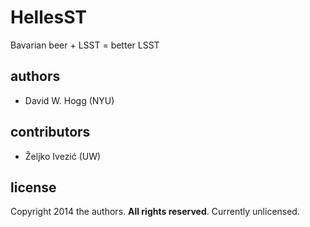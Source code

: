# HellesST

Bavarian beer + LSST = better LSST

## authors

- David W. Hogg (NYU)

## contributors

- Željko Ivezić (UW)

## license

Copyright 2014 the authors.
**All rights reserved**.
Currently unlicensed.
